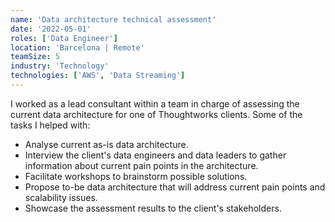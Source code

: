 ```yaml
---
name: 'Data architecture technical assessment'
date: '2022-05-01'
roles: ['Data Engineer']
location: 'Barcelona | Remote'
teamSize: 5
industry: 'Technology'
technologies: ['AWS', 'Data Streaming']
---
```


I worked as a lead consultant within a team in charge of assessing the current data architecture for one of Thoughtworks clients. Some of the tasks I helped with:

-   Analyse current as-is data architecture.
-   Interview the client's data engineers and data leaders to gather information about current pain points in the architecture.
-   Facilitate workshops to brainstorm possible solutions.
-   Propose to-be data architecture that will address current pain points and scalability issues.
-   Showcase the assessment results to the client's stakeholders.
